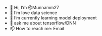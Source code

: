 - 👋 Hi, I’m @Munnamm27
- 👀 I’m love data science
- 🌱 I’m currently learning model deployment
- 💞️ ask me about tensorflow/DNN
- 📫 How to reach me: Email
<!---
Munnamm27/Munnamm27 is a ✨ special ✨ repository because its `README.md` (this file) appears on your GitHub profile.
You can click the Preview link to take a look at your changes.
--->
